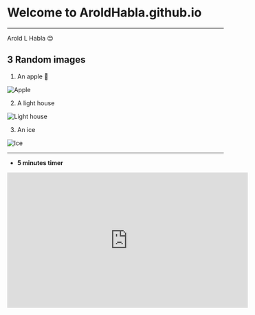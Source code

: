 # Welcome to AroldHabla.github.io
---
Arold L Habla 😊


3 Random images 
-

1. An apple 🍎


![Apple](https://encrypted-tbn0.gstatic.com/images?q=tbn:ANd9GcTMgFy7Rk7X6vnxBd93wvLEFYRfKb25joaREg&usqp=CAU)

2. A light house 


![Light house](https://randomwordgenerator.com/img/picture-generator/54e2d54b4350aa14f1dc8460962e33791c3ad6e04e50744172277ed7914fc2_640.jpg)

3. An ice


![Ice](https://randomwordgenerator.com/img/picture-generator/52e3d64a4850ac14f1dc8460962e33791c3ad6e04e507441722978d6904ec2_640.jpg)

-----


- **5 minutes timer**


<iframe width="560" height="315" src="https://www.youtube.com/embed/_W0bSen8Qjg" title="YouTube video player" frameborder="0" allow="accelerometer; autoplay; clipboard-write; encrypted-media; gyroscope; picture-in-picture" allowfullscreen></iframe>
